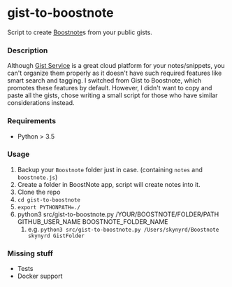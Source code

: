 # gist-to-boostnote

Script to create [Boostnote](https://github.com/BoostIO/Boostnote)s from your public gists.

### Description

Although [Gist Service](https://gist.github.com) is a great cloud platform for your notes/snippets, you can't organize them properly as it doesn't have such required features like smart search and tagging. I switched from Gist to Boostnote, which promotes these features by default. However, I didn't want to copy and paste all the gists, chose writing a small script for those who have similar considerations instead.

### Requirements

* Python > 3.5

### Usage

1. Backup your `Boostnote` folder just in case. (containing `notes` and `boostnote.js`)
1. Create a folder in BoostNote app, script will create notes into it.
1. Clone the repo
1. `cd gist-to-boostnote`
1. `export PYTHONPATH=./`
1. python3 src/gist-to-boostnote.py /YOUR/BOOSTNOTE/FOLDER/PATH GITHUB_USER_NAME BOOSTNOTE_FOLDER_NAME
    1. e.g. `python3 src/gist-to-boostnote.py /Users/skynyrd/Boostnote skynyrd GistFolder`

### Missing stuff

* Tests
* Docker support
